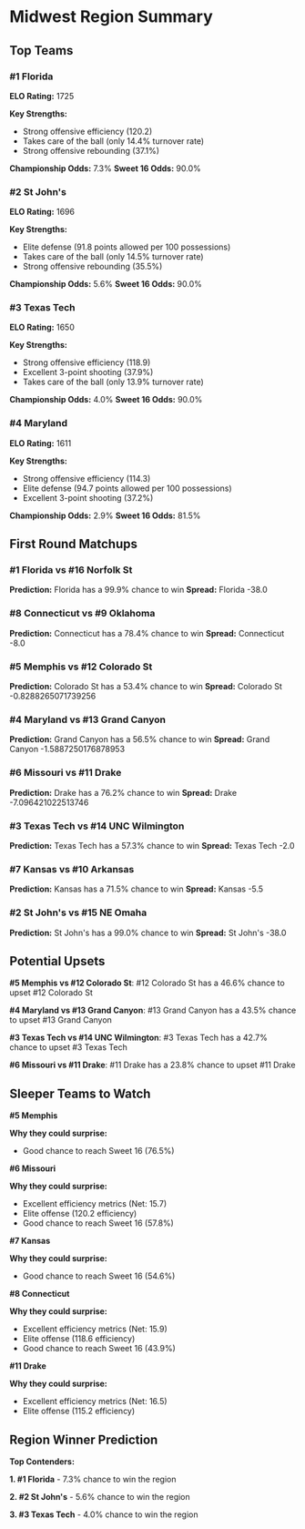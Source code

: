 # Midwest Region Summary

## Top Teams

### #1 Florida
**ELO Rating:** 1725

**Key Strengths:**
* Strong offensive efficiency (120.2)
* Takes care of the ball (only 14.4% turnover rate)
* Strong offensive rebounding (37.1%)

**Championship Odds:** 7.3%
**Sweet 16 Odds:** 90.0%

### #2 St John's
**ELO Rating:** 1696

**Key Strengths:**
* Elite defense (91.8 points allowed per 100 possessions)
* Takes care of the ball (only 14.5% turnover rate)
* Strong offensive rebounding (35.5%)

**Championship Odds:** 5.6%
**Sweet 16 Odds:** 90.0%

### #3 Texas Tech
**ELO Rating:** 1650

**Key Strengths:**
* Strong offensive efficiency (118.9)
* Excellent 3-point shooting (37.9%)
* Takes care of the ball (only 13.9% turnover rate)

**Championship Odds:** 4.0%
**Sweet 16 Odds:** 90.0%

### #4 Maryland
**ELO Rating:** 1611

**Key Strengths:**
* Strong offensive efficiency (114.3)
* Elite defense (94.7 points allowed per 100 possessions)
* Excellent 3-point shooting (37.2%)

**Championship Odds:** 2.9%
**Sweet 16 Odds:** 81.5%

## First Round Matchups

### #1 Florida vs #16 Norfolk St

**Prediction:** Florida has a 99.9% chance to win
**Spread:** Florida -38.0

### #8 Connecticut vs #9 Oklahoma

**Prediction:** Connecticut has a 78.4% chance to win
**Spread:** Connecticut -8.0

### #5 Memphis vs #12 Colorado St

**Prediction:** Colorado St has a 53.4% chance to win
**Spread:** Colorado St -0.8288265071739256

### #4 Maryland vs #13 Grand Canyon

**Prediction:** Grand Canyon has a 56.5% chance to win
**Spread:** Grand Canyon -1.5887250176878953

### #6 Missouri vs #11 Drake

**Prediction:** Drake has a 76.2% chance to win
**Spread:** Drake -7.096421022513746

### #3 Texas Tech vs #14 UNC Wilmington

**Prediction:** Texas Tech has a 57.3% chance to win
**Spread:** Texas Tech -2.0

### #7 Kansas vs #10 Arkansas

**Prediction:** Kansas has a 71.5% chance to win
**Spread:** Kansas -5.5

### #2 St John's vs #15 NE Omaha

**Prediction:** St John's has a 99.0% chance to win
**Spread:** St John's -38.0

## Potential Upsets

**#5 Memphis vs #12 Colorado St**: #12 Colorado St has a 46.6% chance to upset #12 Colorado St

**#4 Maryland vs #13 Grand Canyon**: #13 Grand Canyon has a 43.5% chance to upset #13 Grand Canyon

**#3 Texas Tech vs #14 UNC Wilmington**: #3 Texas Tech has a 42.7% chance to upset #3 Texas Tech

**#6 Missouri vs #11 Drake**: #11 Drake has a 23.8% chance to upset #11 Drake

## Sleeper Teams to Watch

**#5 Memphis**

**Why they could surprise:**
* Good chance to reach Sweet 16 (76.5%)

**#6 Missouri**

**Why they could surprise:**
* Excellent efficiency metrics (Net: 15.7)
* Elite offense (120.2 efficiency)
* Good chance to reach Sweet 16 (57.8%)

**#7 Kansas**

**Why they could surprise:**
* Good chance to reach Sweet 16 (54.6%)

**#8 Connecticut**

**Why they could surprise:**
* Excellent efficiency metrics (Net: 15.9)
* Elite offense (118.6 efficiency)
* Good chance to reach Sweet 16 (43.9%)

**#11 Drake**

**Why they could surprise:**
* Excellent efficiency metrics (Net: 16.5)
* Elite offense (115.2 efficiency)

## Region Winner Prediction

**Top Contenders:**

**1. #1 Florida** - 7.3% chance to win the region

**2. #2 St John's** - 5.6% chance to win the region

**3. #3 Texas Tech** - 4.0% chance to win the region


